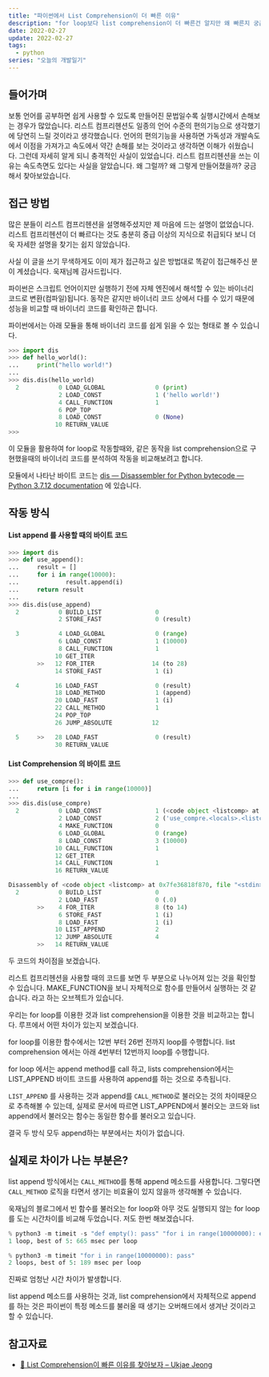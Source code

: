 ```yaml
---
title: "파이썬에서 List Comprehension이 더 빠른 이유"
description: "for loop보다 list comprehension이 더 빠른건 알지만 왜 빠른지 궁금하다면"
date: 2022-02-27
update: 2022-02-27
tags:
  - python
series: "오늘의 개발일기"
---
```


## 들어가며
보통 언어를 공부하면 쉽게 사용할 수 있도록 만들어진 문법일수록 실행시간에서 손해보는 경우가 많았습니다.
리스트 컴프리헨션도 일종의 언어 수준의 편의기능으로 생각했기에 당연히 느릴 것이라고 생각했습니다. 언어의 편의기능을 사용하면 가독성과 개발속도에서 이점을 가져가고 속도에서 약간 손해를 보는 것이라고 생각하면 이해가 쉬웠습니다.
그런데 자세히 알게 되니 충격적인 사실이 있었습니다. 리스트 컴프리헨션을 쓰는 이유는 속도측면도 있다는 사실을 알았습니다.
왜 그럴까? 왜 그렇게 만들어졌을까? 궁금해서 찾아보았습니다.


## 접근 방법
많은 분들이 리스트 컴프리헨션을 설명해주셨지만 제 마음에 드는 설명이 없었습니다. 리스트 컴프리헨션이 더 빠르다는 것도 충분히 중급 이상의 지식으로 취급되다 보니 더욱 자세한 설명을 찾기는 쉽지 않았습니다.

사실 이 글을 쓰기 무색하게도 이미 제가 접근하고 싶은 방법대로 똑같이 접근해주신 분이 계셨습니다. 욱재님께 감사드립니다.

파이썬은 스크립트 언어이지만 실행하기 전에 자체 엔진에서 해석할 수 있는 바이너리 코드로 변환(컴파일)됩니다. 동작은 같지만 바이너리 코드 상에서 다를 수 있기 때문에 성능을 비교할 때 바이너리 코드를 확인하곤 합니다.

파이썬에서는 아래 모듈을 통해 바이너리 코드를 쉽게 읽을 수 있는 형태로 볼 수 있습니다.

``` python
>>> import dis
>>> def hello_world():
...     print("hello world!")
...
>>> dis.dis(hello_world)
  2           0 LOAD_GLOBAL              0 (print)
              2 LOAD_CONST               1 ('hello world!')
              4 CALL_FUNCTION            1
              6 POP_TOP
              8 LOAD_CONST               0 (None)
             10 RETURN_VALUE
>>>
```

이 모듈을 활용하여 for loop로 작동할때와, 같은 동작을 list comprehension으로 구현했을때의 바이너리 코드를 분석하여 작동을 비교해보려고 합니다.

모듈에서 나타난 바이트 코드는 [dis — Disassembler for Python bytecode — Python 3.7.12 documentation](https://docs.python.org/3.7/library/dis.html#opcode-LIST_APPEND) 에 있습니다.


## 작동 방식 

#### List append 를 사용할 때의 바이트 코드
``` python
>>> import dis
>>> def use_append():
...     result = []
...     for i in range(10000):
...             result.append(i)
...     return result
...
>>> dis.dis(use_append)
  2           0 BUILD_LIST               0
              2 STORE_FAST               0 (result)

  3           4 LOAD_GLOBAL              0 (range)
              6 LOAD_CONST               1 (10000)
              8 CALL_FUNCTION            1
             10 GET_ITER
        >>   12 FOR_ITER                14 (to 28)
             14 STORE_FAST               1 (i)

  4          16 LOAD_FAST                0 (result)
             18 LOAD_METHOD              1 (append)
             20 LOAD_FAST                1 (i)
             22 CALL_METHOD              1
             24 POP_TOP
             26 JUMP_ABSOLUTE           12

  5     >>   28 LOAD_FAST                0 (result)
             30 RETURN_VALUE

```




#### List Comprehension 의 바이트 코드
``` python
>>> def use_compre():
...     return [i for i in range(10000)]
...
>>> dis.dis(use_compre)
  2           0 LOAD_CONST               1 (<code object <listcomp> at 0x7fe36818f870, file "<stdin>", line 2>)
              2 LOAD_CONST               2 ('use_compre.<locals>.<listcomp>')
              4 MAKE_FUNCTION            0
              6 LOAD_GLOBAL              0 (range)
              8 LOAD_CONST               3 (10000)
             10 CALL_FUNCTION            1
             12 GET_ITER
             14 CALL_FUNCTION            1
             16 RETURN_VALUE

Disassembly of <code object <listcomp> at 0x7fe36818f870, file "<stdin>", line 2>:
  2           0 BUILD_LIST               0
              2 LOAD_FAST                0 (.0)
        >>    4 FOR_ITER                 8 (to 14)
              6 STORE_FAST               1 (i)
              8 LOAD_FAST                1 (i)
             10 LIST_APPEND              2
             12 JUMP_ABSOLUTE            4
        >>   14 RETURN_VALUE
```

두 코드의 차이점을 보겠습니다.

리스트 컴프리헨션을 사용할 때의 코드를 보면 두 부분으로 나누어져 있는 것을 확인할 수 있습니다. MAKE_FUNCTION을 보니 자체적으로 함수를 만들어서 실행하는 것 같습니다. <listcomp>라고 하는 오브젝트가 있습니다.


우리는 for loop를 이용한 것과 list comprehension을 이용한 것을 비교하고는 합니다. 루프에서 어떤 차이가 있는지 보겠습니다.

for loop를 이용한 함수에서는 12번 부터 26번 전까지 loop를 수행합니다.
list comprehension 에서는 <listcomp> 아래 4번부터 12번까지 loop를 수행합니다.

for loop 에서는 append method를 call 하고, lists comprehension에서는 LIST_APPEND 바이트 코드를 사용하여 append를 하는 것으로 추측됩니다.

`LIST_APPEND` 를 사용하는 것과 append를 `CALL_METHOD`로 불러오는 것의 차이때문으로 추측해볼 수 있는데, 실제로 문서에 따르면 LIST_APPEND에서 불러오는 코드와 list append에서 불러오는 함수는 동일한 함수를 불러오고 있습니다.

결국 두 방식 모두 append하는 부분에서는 차이가 없습니다.

## 실제로 차이가 나는 부분은?
list append 방식에서는 `CALL_METHOD`를 통해 append 메소드를 사용합니다.
그렇다면 `CALL_METHOD` 로직을 타면서 생기는 비효율이 있지 않을까 생각해볼 수 있습니다.

욱재님의 블로그에서 빈 함수를 불러오는 for loop와 아무 것도 실행되지 않는 for loop를 도는 시간차이를 비교해 두었습니다. 저도 한번 해보겠습니다.

``` python
% python3 -m timeit -s "def empty(): pass" "for i in range(10000000): empty()"
1 loop, best of 5: 665 msec per loop

% python3 -m timeit "for i in range(10000000): pass"
2 loops, best of 5: 189 msec per loop
```

진짜로 엄청난 시간 차이가 발생합니다.

list append 메소드를 사용하는 것과, list comprehension에서 자체적으로 append를 하는 것은 파이썬이 특정 메소드를 불러올 때 생기는 오버해드에서 생겨난 것이라고 할 수 있습니다.


## 참고자료
- [🐍 List Comprehension이 빠른 이유를 찾아보자 – Ukjae Jeong](https://jeongukjae.github.io/posts/inspecting-list-comprehension/)